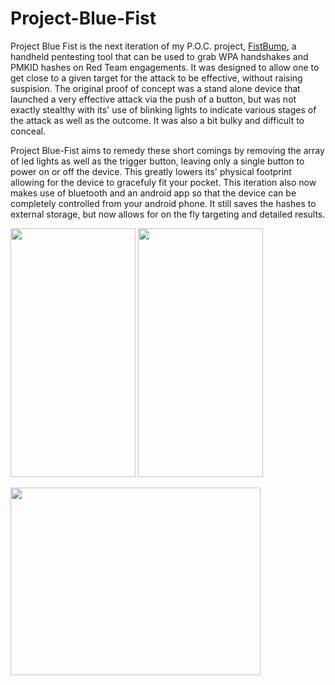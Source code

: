 # Project-Blue-Fist

Project Blue Fist is the next iteration of my P.O.C. project, [FistBump](https://github.com/eliddell1/FistBump), a handheld pentesting tool that can be used to grab WPA handshakes and PMKID hashes on Red Team engagements. It was designed to allow one to get close to a given target for the attack to be effective, without raising suspision.  The original proof of concept was a stand alone device that launched a very effective attack via the push of a button, but was not exactly stealthy with its' use of blinking lights to indicate various stages of the attack as well as the outcome. It was also a bit bulky and difficult to conceal. 

Project Blue-Fist aims to remedy these short comings by removing the array of led lights as well as the trigger button, leaving only a single button to power on or off the device.  This greatly lowers its' physical footprint allowing for the device to gracefuly fit your pocket.  This iteration also now makes use of bluetooth and an android app so that the device can be completely controlled from your android phone. It still saves the hashes to external storage, but now allows for on the fly targeting and detailed results.


<img src="https://github.com/eliddell1/Project-Blue-Fist/blob/master/Images/Screenshot_20181109-181002.png" width="200" height="398">     <img src="https://github.com/eliddell1/Project-Blue-Fist/blob/master/Images/Screenshot_20181109-181027.png" width="200" height="398">      

<img src="https://github.com/eliddell1/Project-Blue-Fist/blob/master/Images/device_fistbumpBLE.jpg" width="400" height="300">





